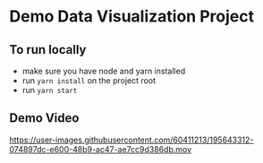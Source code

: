 # Demo Data Visualization Project

## To run locally

- make sure you have node and yarn installed
- run `yarn install` on the project root
- run `yarn start`

## Demo Video

https://user-images.githubusercontent.com/60411213/195643312-074897dc-e600-48b9-ac47-ae7cc9d386db.mov

